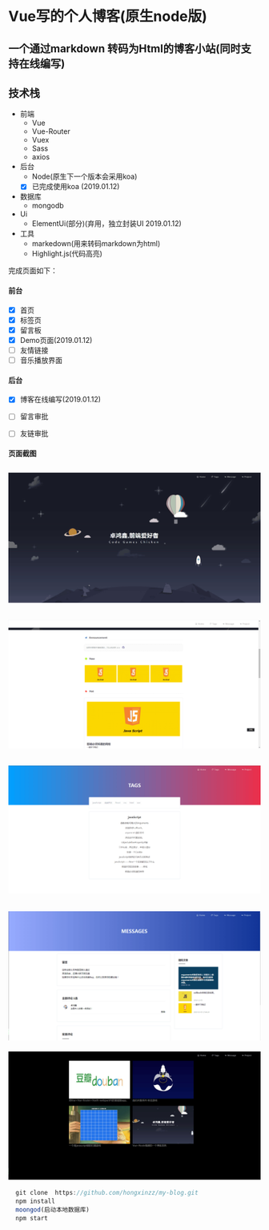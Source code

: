 # Vue写的个人博客(原生node版)
## 一个通过markdown 转码为Html的博客小站(同时支持在线编写)
## 技术栈
- 前端
  - Vue
  - Vue-Router
  - Vuex
  - Sass
  - axios
- 后台
  - Node(原生下一个版本会采用koa) 
  - [x] 已完成使用koa (2019.01.12)
- 数据库
  - mongodb
- Ui
  - ElementUi(部分)(弃用，独立封装UI 2019.01.12)
- 工具
  - markedown(用来转码markdown为html)
  - Highlight.js(代码高亮)
 

 完成页面如下：
#### 前台
- [x] 首页
- [x] 标签页
- [x] 留言板
- [x] Demo页面(2019.01.12)
- [ ] 友情链接
- [ ] 音乐播放界面
#### 后台
- [x] 博客在线编写(2019.01.12)
- [ ] 留言审批
- [ ] 友链审批


#### 页面截图
![首页](https://raw.githubusercontent.com/hongxinzz/blog-node/master/images/index.png)
- 
![文章列表](https://raw.githubusercontent.com/hongxinzz/blog-node/master/images/article.png)
-
![标签页](https://raw.githubusercontent.com/hongxinzz/blog-node/master/images/tag.png)
-
![留言](https://raw.githubusercontent.com/hongxinzz/blog-node/master/images/message.png)
-
![项目](https://raw.githubusercontent.com/hongxinzz/blog-node/master/images/project.png)

```js
  git clone  https://github.com/hongxinzz/my-blog.git
  npm install
  moongod(启动本地数据库)
  npm start
```

